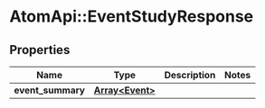 # AtomApi::EventStudyResponse

## Properties
Name | Type | Description | Notes
------------ | ------------- | ------------- | -------------
**event_summary** | [**Array&lt;Event&gt;**](Event.md) |  | 


